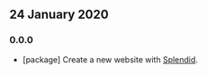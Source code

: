 ## 24 January 2020

### 0.0.0

- [package] Create a new website with [Splendid](https://www.npmjs.com/package/splendid).